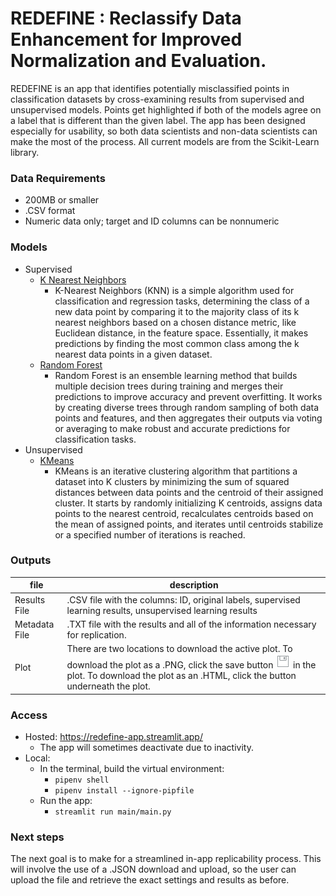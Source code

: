 # REDEFINE : Reclassify Data Enhancement for Improved Normalization and Evaluation.

REDEFINE is an app that identifies potentially misclassified points in classification datasets by cross-examining results from supervised and unsupervised models. Points get highlighted if both of the models agree on a label that is different than the given label. The app has been designed especially for usability, so both data scientists and non-data scientists can make the most of the process. All current models are from the Scikit-Learn library.

### Data Requirements
* 200MB or smaller
* .CSV format
* Numeric data only; target and ID columns can be nonnumeric

### Models
* Supervised
  * [K Nearest Neighbors](https://scikit-learn.org/stable/modules/generated/sklearn.neighbors.NearestNeighbors.html)
    * K-Nearest Neighbors (KNN) is a simple algorithm used for classification and regression tasks, determining the class of a new data point by comparing it to the majority class of its k nearest neighbors based on a chosen distance metric, like Euclidean distance, in the feature space. Essentially, it makes predictions by finding the most common class among the k nearest data points in a given dataset.
  * [Random Forest](https://scikit-learn.org/stable/modules/generated/sklearn.ensemble.RandomForestClassifier.html)
    * Random Forest is an ensemble learning method that builds multiple decision trees during training and merges their predictions to improve accuracy and prevent overfitting. It works by creating diverse trees through random sampling of both data points and features, and then aggregates their outputs via voting or averaging to make robust and accurate predictions for classification tasks.
* Unsupervised
  * [KMeans](https://scikit-learn.org/stable/modules/generated/sklearn.cluster.KMeans.html)
    * KMeans is an iterative clustering algorithm that partitions a dataset into K clusters by minimizing the sum of squared distances between data points and the centroid of their assigned cluster. It starts by randomly initializing K centroids, assigns data points to the nearest centroid, recalculates centroids based on the mean of assigned points, and iterates until centroids stabilize or a specified number of iterations is reached.

### Outputs

| file | description |
|------|-------------|
| Results File | .CSV file with the columns: ID, original labels, supervised learning results, unsupervised learning results |
| Metadata File | .TXT file with the results and all of the information necessary for replication. |
| Plot | There are two locations to download the active plot. To download the plot as a .PNG, click the save button ![Screenshot](save.png) in the plot. To download the plot as an .HTML, click the button underneath the plot. |

### Access
* Hosted: https://redefine-app.streamlit.app/
    * The app will sometimes deactivate due to inactivity.
* Local: 
    * In the terminal, build the virtual environment:
        * `pipenv shell`
        * `pipenv install --ignore-pipfile`
    * Run the app:
        * ```streamlit run main/main.py```

### Next steps
The next goal is to make for a streamlined in-app replicability process.  This will involve the use of a .JSON download and upload, so the user can upload the file and retrieve the exact settings and results as before.
